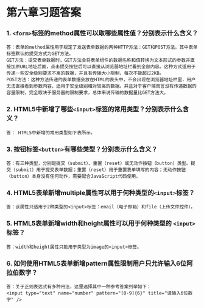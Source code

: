 # 第六章习题答案

### 1. `<form>`标签的method属性可以取哪些属性值？分别表示什么含义？

````
答：表单的method属性用于规定了发送表单数据的两种HTTP方法：GET和POST方法。其中表单标签默认的提交方式为GET方法。
GET方法：提交表单数据时，GET方法会将表单组件的数据名称和值转换为文本形式的参数并直接加原URL地址后面，点击提交按钮后可以直接从浏览器地址栏看到全部内容。这种方式适用于传递一些安全级别要求不高的数据，并且有传输大小限制，每次不能超过2KB。
POST方法：这种方法传递的表单数据会放在HTML的表头中，不会出现在浏览器地址栏里，用户无法直接看到参数内容，适用于安全级别相对较高的数据。并且对于客户端而言没有传递数据的容量限制，完全取决于服务器的限制要求，总体来说传输的数据量比GET方法大。
````

### 2. HTML5中新增了哪些`<input>`标签的常用类型？分别表示什么含义？

````
答： HTML5中新增的常用类型如下表所示。
````

### 3. 按钮标签`<button>`有哪些类型？分别表示什么含义？

````
答：有三种类型，分别是提交（submit）、重置（reset）或无动作按钮（button）类型。提交（submit）用于提交表单数据；重置（reset）用于重置表单填写的内容；无动作按钮（button）本身没有任何动作，需要配合JavaScript代码使用。
````

### 4. HTML5表单新增multiple属性可以用于何种类型的`<input>`标签？

````
答：该属性只适用于2种类型的<input>标签：email（电子邮箱）和file（上传文件控件）。
````

### 5. HTML5表单新增width和height属性可以用于何种类型的 `<input>` 标签？

````
答：width和height属性只能用于类型为image的<input>标签。
````

### 6. 如何使用HTML5表单新增pattern属性限制用户只允许输入6位阿拉伯数字？

````
答：关于正则表达式有多种用法，这里选择其中一种参考答案列举如下：
<input type="text" name="number" pattern="[0-9]{6}" title="请输入6位数字" />
````


